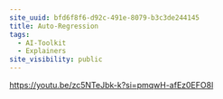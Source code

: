 ```yaml
---
site_uuid: bfd6f8f6-d92c-491e-8079-b3c3de244145
title: Auto-Regression
tags:
  - AI-Toolkit
  - Explainers
site_visibility: public
---
```


https://youtu.be/zc5NTeJbk-k?si=pmqwH-afEz0EFO8l